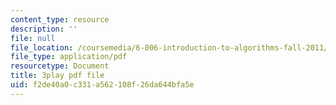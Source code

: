 ```yaml
---
content_type: resource
description: ''
file: null
file_location: /coursemedia/6-006-introduction-to-algorithms-fall-2011/f2de40a0c331a562108f26da644bfa5e_BRO7mVIFt08.pdf
file_type: application/pdf
resourcetype: Document
title: 3play pdf file
uid: f2de40a0-c331-a562-108f-26da644bfa5e
---
```

